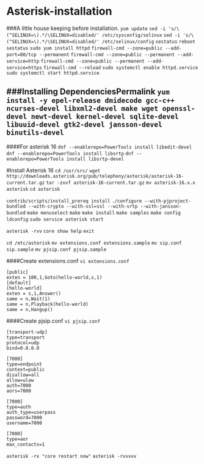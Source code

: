 # Asterisk-installation

###A little house keeping before installation.
`yum update`
`sed -i 's/\(^SELINUX=\).*/\SELINUX=disabled/' /etc/sysconfig/selinux`
`sed -i 's/\(^SELINUX=\).*/\SELINUX=disabled/' /etc/selinux/config`
`sestatus`
`reboot`
`sestatus`
`sudo yum install httpd`
`firewall-cmd --zone=public --add-port=80/tcp --permanent`
`firewall-cmd --zone=public --permanent --add-service=http`
`firewall-cmd --zone=public --permanent --add-service=https`
`firewall-cmd --reload`
`sudo systemctl enable httpd.service`
`sudo systemctl start httpd.service`

###Installing DependenciesPermalink
`yum install -y epel-release dmidecode gcc-c++ ncurses-devel libxml2-devel make wget openssl-devel newt-devel kernel-devel sqlite-devel libuuid-devel gtk2-devel jansson-devel binutils-devel`
-----------------------------------
####For asterisk 16
`dnf --enablerepo=PowerTools install libedit-devel`
`dnf --enablerepo=PowerTools install libsrtp`
`dnf --enablerepo=PowerTools install libsrtp-devel`


#Install Asterisk 16
`cd /usr/src/`
`wget http://downloads.asterisk.org/pub/telephony/asterisk/asterisk-16-current.tar.gz`
`tar -zxvf asterisk-16-current.tar.gz`
`mv asterisk-16.x.x asterisk`
`cd asterisk`

`contrib/scripts/install_prereq install`
`./configure --with-pjproject-bundled --with-crypto --with-ssl=ssl --with-srtp --with-jansson-bundled`
`make menuselect`
`make`
`make install`
`make samples`
`make config`
`ldconfig`
`sudo service asterisk start`

`asterisk -rvv`
`core show help`
`exit`

`cd /etc/asterisk`
`mv extensions.conf extensions.sample`
`mv sip.conf sip.sample`
`mv pjsip.conf pjsip.sample`

####Create extensions.conf
`vi extensions.conf`
```
[public]
exten = 100,1,Goto(hello-world,s,1)
[default]
[hello-world]
exten = s,1,Answer()
same = n,Wait(1)
same = n,Playback(hello-world)
same = n,Hangup()
```
####Create pjsip.conf
`vi pjsip.conf`
```
[transport-udp]
type=transport
protocol=udp
bind=0.0.0.0

[7000]
type=endpoint
context=public
disallow=all
allow=ulaw
auth=7000
aors=7000

[7000]
type=auth
auth_type=userpass
password=7000
username=7000

[7000]
type=aor
max_contacts=1
```

`asterisk -rx "core restart now"`
`asterisk -rvvvvv`
